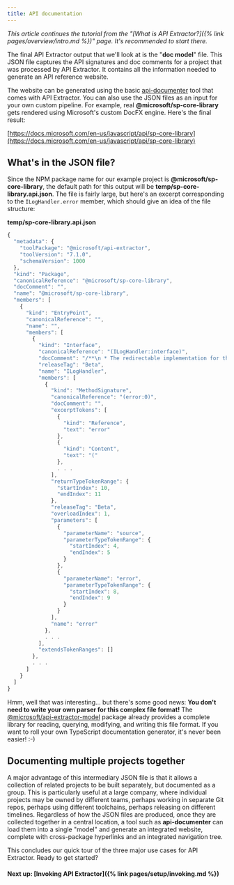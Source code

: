 ```yaml
---
title: API documentation
---
```


_This article continues the tutorial from the "[What is API Extractor?]({% link pages/overview/intro.md %})" page. It's recommended to start there._

The final API Extractor output that we'll look at is the "**doc model**" file. This JSON file captures
the API signatures and doc comments for a project that was processed by API Extractor. It contains all the
information needed to generate an API reference website.

The website can be generated using the basic [api-documenter](https://www.npmjs.com/package/@microsoft/api-documenter) tool that comes with API Extractor. You can also
use the JSON files as an input for your own custom pipeline. For example, real **@microsoft/sp-core-library**
gets rendered using Microsoft's custom DocFX engine. Here's the final result:

[https://docs.microsoft.com/en-us/javascript/api/sp-core-library](https://docs.microsoft.com/en-us/javascript/api/sp-core-library)

## What's in the JSON file?

Since the NPM package name for our example project is **@microsoft/sp-core-library**, the default path for this
output will be **temp/sp-core-library.api.json**. The file is fairly large, but here's an excerpt
corresponding to the `ILogHandler.error` member, which should give an idea of the file structure:

**temp/sp-core-library.api.json**<br/>

```js
{
  "metadata": {
    "toolPackage": "@microsoft/api-extractor",
    "toolVersion": "7.1.0",
    "schemaVersion": 1000
  },
  "kind": "Package",
  "canonicalReference": "@microsoft/sp-core-library",
  "docComment": "",
  "name": "@microsoft/sp-core-library",
  "members": [
    {
      "kind": "EntryPoint",
      "canonicalReference": "",
      "name": "",
      "members": [
        {
          "kind": "Interface",
          "canonicalReference": "(ILogHandler:interface)",
          "docComment": "/**\n * The redirectable implementation for the Log class.\n *\n * @beta\n */\n",
          "releaseTag": "Beta",
          "name": "ILogHandler",
          "members": [
            {
              "kind": "MethodSignature",
              "canonicalReference": "(error:0)",
              "docComment": "",
              "excerptTokens": [
                {
                  "kind": "Reference",
                  "text": "error"
                },
                {
                  "kind": "Content",
                  "text": "("
                },
                . . .
              ],
              "returnTypeTokenRange": {
                "startIndex": 10,
                "endIndex": 11
              },
              "releaseTag": "Beta",
              "overloadIndex": 1,
              "parameters": [
                {
                  "parameterName": "source",
                  "parameterTypeTokenRange": {
                    "startIndex": 4,
                    "endIndex": 5
                  }
                },
                {
                  "parameterName": "error",
                  "parameterTypeTokenRange": {
                    "startIndex": 8,
                    "endIndex": 9
                  }
                }
              ],
              "name": "error"
            },
            . . .
          ],
          "extendsTokenRanges": []
        },
        . . .
      ]
    }
  ]
}
```

Hmm, well that was interesting... but there's some good news: **You don't need to write your own parser for this
complex file format!** The [@microsoft/api-extractor-model](https://www.npmjs.com/package/@microsoft/api-extractor-model) package already provides a complete library for reading,
querying, modifying, and writing this file format. If you want to roll your own TypeScript documentation generator,
it's never been easier! :-)

## Documenting multiple projects together

A major advantage of this intermediary JSON file is that it allows a collection of related projects to be built
separately, but documented as a group. This is particularly useful at a large company, where individual
projects may be owned by different teams, perhaps working in separate Git repos, perhaps using different toolchains,
perhaps releasing on different timelines. Regardless of how the JSON files are produced, once they are collected
together in a central location, a tool such as **api-documenter** can load them into a single "model" and generate
an integrated website, complete with cross-package hyperlinks and an integrated navigation tree.

This concludes our quick tour of the three major use cases for API Extractor. Ready to get started?

#### Next up: [Invoking API Extractor]({% link pages/setup/invoking.md %})
